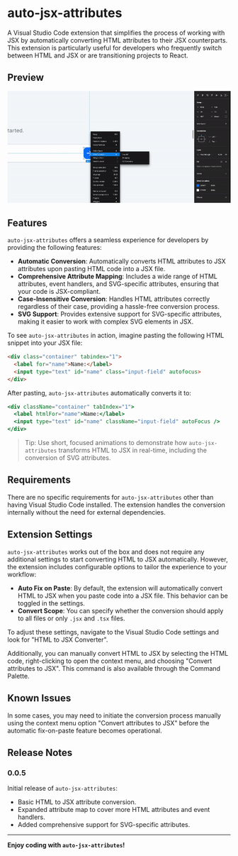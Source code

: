 # auto-jsx-attributes

A Visual Studio Code extension that simplifies the process of working with JSX by automatically converting HTML attributes to their JSX counterparts. This extension is particularly useful for developers who frequently switch between HTML and JSX or are transitioning projects to React.

## Preview
![](/images/recording.gif)


## Features

`auto-jsx-attributes` offers a seamless experience for developers by providing the following features:

- **Automatic Conversion**: Automatically converts HTML attributes to JSX attributes upon pasting HTML code into a JSX file.
- **Comprehensive Attribute Mapping**: Includes a wide range of HTML attributes, event handlers, and SVG-specific attributes, ensuring that your code is JSX-compliant.
- **Case-Insensitive Conversion**: Handles HTML attributes correctly regardless of their case, providing a hassle-free conversion process.
- **SVG Support**: Provides extensive support for SVG-specific attributes, making it easier to work with complex SVG elements in JSX.

To see `auto-jsx-attributes` in action, imagine pasting the following HTML snippet into your JSX file:


```html
<div class="container" tabindex="1">
  <label for="name">Name:</label>
  <input type="text" id="name" class="input-field" autofocus>
</div>
```

After pasting, `auto-jsx-attributes` automatically converts it to:

```jsx
<div className="container" tabIndex="1">
  <label htmlFor="name">Name:</label>
  <input type="text" id="name" className="input-field" autoFocus />
</div>
```

> Tip: Use short, focused animations to demonstrate how `auto-jsx-attributes` transforms HTML to JSX in real-time, including the conversion of SVG attributes.

## Requirements

There are no specific requirements for `auto-jsx-attributes` other than having Visual Studio Code installed. The extension handles the conversion internally without the need for external dependencies.

## Extension Settings

`auto-jsx-attributes` works out of the box and does not require any additional settings to start converting HTML to JSX automatically. However, the extension includes configurable options to tailor the experience to your workflow:

- **Auto Fix on Paste**: By default, the extension will automatically convert HTML to JSX when you paste code into a JSX file. This behavior can be toggled in the settings.
- **Convert Scope**: You can specify whether the conversion should apply to all files or only `.jsx` and `.tsx` files.

To adjust these settings, navigate to the Visual Studio Code settings and look for "HTML to JSX Converter".

Additionally, you can manually convert HTML to JSX by selecting the HTML code, right-clicking to open the context menu, and choosing "Convert attributes to JSX". This command is also available through the Command Palette.

## Known Issues

In some cases, you may need to initiate the conversion process manually using the context menu option "Convert attributes to JSX" before the automatic fix-on-paste feature becomes operational.


## Release Notes

### 0.0.5

Initial release of `auto-jsx-attributes`:
- Basic HTML to JSX attribute conversion.
- Expanded attribute map to cover more HTML attributes and event handlers.
- Added comprehensive support for SVG-specific attributes.

---

**Enjoy coding with `auto-jsx-attributes`!**
```
